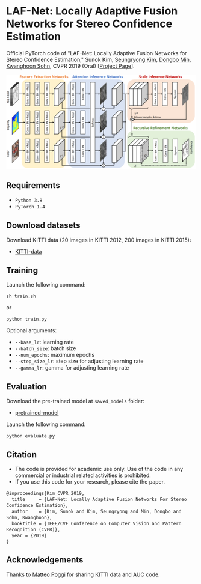 # LAF-Net: Locally Adaptive Fusion Networks for Stereo Confidence Estimation
Official PyTorch code of "LAF-Net: Locally Adaptive Fusion Networks for Stereo Confidence Estimation," 
Sunok Kim, [Seungryong Kim](https://seungryong.github.io/), [Dongbo Min](http://cvl.ewha.ac.kr/), [Kwanghoon Sohn](http://diml.yonsei.ac.kr/), CVPR 2019 (Oral) [[Project Page](https://seungryong.github.io/LAFNet/)].

<p align="center">
  <img src="LAF.png" width="600px" alt="LAF"></img>
</p>

## Requirements ##
* `Python 3.8` 
* `PyTorch 1.4`

## Download datasets ##
Download KITTI data (20 images in KITTI 2012, 200 images in KITTI 2015):
* [KITTI-data](https://?/)

## Training ##
Launch the following command:
```shell
sh train.sh
```
or 
```shell
python train.py
```

Optional arguments:
* `--base_lr`: learning rate
* `--batch_size`: batch size
* `--num_epochs`: maximum epochs
* `--step_size_lr`: step size for adjusting learning rate
* `--gamma_lr`: gamma for adjusting learning rate

## Evaluation ##
Download the pre-trained model at `saved_models` folder:
* [pretrained-model](https://?/)

Launch the following command:
```shell
python evaluate.py
```

## Citation
  - The code is provided for academic use only. Use of the code in any commercial or industrial related activities is prohibited. 
  - If you use this code for your research, please cite the paper. 
```shell
@inproceedings{Kim_CVPR_2019,
  title     = {LAF-Net: Locally Adaptive Fusion Networks For Stereo Confidence Estimation},
  author    = {Kim, Sunok and Kim, Seungryong and Min, Dongbo and Sohn, Kwanghoon},
  booktitle = {IEEE/CVF Conference on Computer Vision and Pattern Recognition (CVPR)},
  year = {2019}
}
```   

## Acknowledgements

Thanks to [Matteo Poggi](https://mattpoggi.github.io/) for sharing KITTI data and AUC code.
